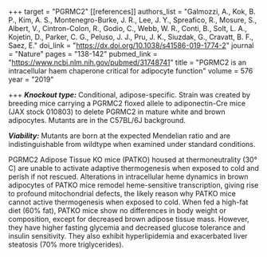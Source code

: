 +++
target = "PGRMC2"
[[references]]
authors_list = "Galmozzi, A., Kok, B. P., Kim, A. S., Montenegro-Burke, J. R., Lee, J. Y., Spreafico, R., Mosure, S., Albert, V., Cintron-Colon, R., Godio, C., Webb, W. R., Conti, B., Solt, L. A., Kojetin, D., Parker, C. G., Peluso, J. J., Pru, J. K., Siuzdak, G., Cravatt, B. F., Saez, E."
doi_link = "https://dx.doi.org/10.1038/s41586-019-1774-2"
journal = "Nature"
pages = "138-142"
pubmed_link = "https://www.ncbi.nlm.nih.gov/pubmed/31748741"
title = "PGRMC2 is an intracellular haem chaperone critical for adipocyte function"
volume = 576
year = "2019"

+++
**_Knockout type:_** Conditional, adipose-specific. Strain was created by breeding mice carrying a PGRMC2 floxed allele to adiponectin-Cre mice (JAX stock 010803) to delete PGRMC2 in mature white and brown adipocytes. Mutants are in the C57BL/6J background.

**_Viability:_** Mutants are born at the expected Mendelian ratio and are indistinguishable from wildtype when examined under standard conditions.

PGRMC2 Adipose Tissue KO mice (PATKO) housed at thermoneutrality (30° C) are unable to activate adaptive thermogenesis when exposed to cold and perish if not rescued. Alterations in intracellular heme dynamics in brown adipocytes of PATKO mice remodel heme-sensitive transcription, giving rise to profound mitochondrial defects, the likely reason why PATKO mice cannot active thermogenesis when exposed to cold. When fed a high-fat diet (60% fat), PATKO mice show no differences in body weight or composition, except for decreased brown adipose tissue mass. However, they have higher fasting glycemia and decreased glucose tolerance and insulin sensitivity. They also exhibit hyperlipidemia and exacerbated liver steatosis (70% more triglycerides).
